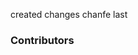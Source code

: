 created changes    chanfe  last

### Contributors
<!-- readme: contributors -start -->
<!-- readme: contributors -end -->


